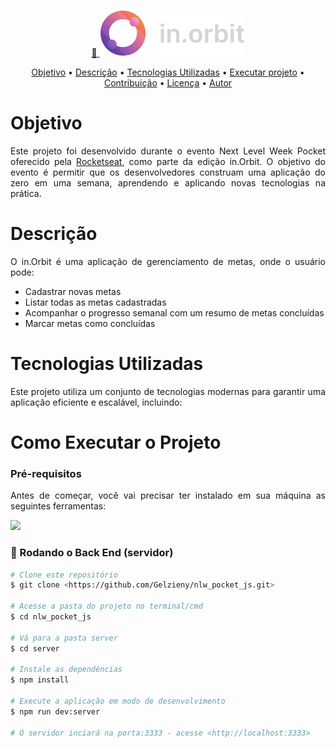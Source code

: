 <p align="center">
  <a href="#">
    🔗 <img src="https://github.com/Gelzieny/nlw_pocket_js/blob/main/.github/img/logo.svg?raw=true"  alt="Logo do projeto" />
  </a>
</p>

<p align="center">
 <a href="#objetivo">Objetivo</a> •
 <a href="#descricao">Descrição</a> • 
 <a href="#tecnologias">Tecnologias Utilizadas</a> • 
 <a href="#executar-projeto">Executar projeto</a> • 
 <a href="#contribuicao">Contribuição</a> • 
 <a href="#licenc-a">Licença</a> • 
 <a href="#autor">Autor</a>
</p>


# Objetivo
<p align="justify">
Este projeto foi desenvolvido durante o evento Next Level Week Pocket oferecido pela <a href="https://app.rocketseat.com.br/">Rocketseat</a>, como parte da edição in.Orbit. 
O objetivo do evento é permitir que os desenvolvedores construam uma aplicação do zero em uma semana, aprendendo e aplicando novas tecnologias na prática.
</p>

# Descrição

<p align="justify">O in.Orbit é uma aplicação de gerenciamento de metas, onde o usuário pode:</p>

  * Cadastrar novas metas
  * Listar todas as metas cadastradas
  * Acompanhar o progresso semanal com um resumo de metas concluídas
  * Marcar metas como concluídas

# Tecnologias Utilizadas
<p align="justify">Este projeto utiliza um conjunto de tecnologias modernas para garantir uma aplicação eficiente e escalável, incluindo:</p>


# Como Executar o Projeto

### Pré-requisitos

<p align="justify">Antes de começar, você vai precisar ter instalado em sua máquina as seguintes ferramentas:</p>

<a href="https://skillicons.dev">
  <img src="https://skillicons.dev/icons?i=git,node.js,doker,vscode" />
</a>

### 🎲 Rodando o Back End (servidor)

```bash
# Clone este repositório
$ git clone <https://github.com/Gelzieny/nlw_pocket_js.git>

# Acesse a pasta do projeto no terminal/cmd
$ cd nlw_pocket_js

# Vá para a pasta server
$ cd server

# Instale as dependências
$ npm install

# Execute a aplicação em modo de desenvolvimento
$ npm run dev:server

# O servidor inciará na porta:3333 - acesse <http://localhost:3333>
```